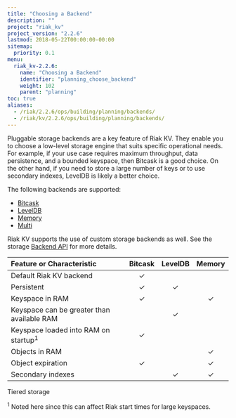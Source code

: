 ```yaml
---
title: "Choosing a Backend"
description: ""
project: "riak_kv"
project_version: "2.2.6"
lastmod: 2018-05-22T00:00:00-00:00
sitemap:
  priority: 0.1
menu:
  riak_kv-2.2.6:
    name: "Choosing a Backend"
    identifier: "planning_choose_backend"
    weight: 102
    parent: "planning"
toc: true
aliases:
  - /riak/2.2.6/ops/building/planning/backends/
  - /riak/kv/2.2.6/ops/building/planning/backends/
---
```


[plan backend bitcask]: {{<baseurl>}}riak/kv/2.2.6/setup/planning/backend/bitcask
[plan backend leveldb]: {{<baseurl>}}riak/kv/2.2.6/setup/planning/backend/leveldb
[plan backend memory]: {{<baseurl>}}riak/kv/2.2.6/setup/planning/backend/memory
[plan backend multi]: {{<baseurl>}}riak/kv/2.2.6/setup/planning/backend/multi
[dev api backend]: {{<baseurl>}}riak/kv/2.2.6/developing/api/backend

Pluggable storage backends are a key feature of Riak KV. They enable you to
choose a low-level storage engine that suits specific operational needs.
For example, if your use case requires maximum throughput, data
persistence, and a bounded keyspace, then Bitcask is a good choice. On
the other hand, if you need to store a large number of keys or to use
secondary indexes, LevelDB is likely a better choice.

The following backends are supported:

* [Bitcask][plan backend bitcask]
* [LevelDB][plan backend leveldb]
* [Memory][plan backend memory]
* [Multi][plan backend multi]

Riak KV supports the use of custom storage backends as well. See the
storage [Backend API][dev api backend] for more details.

Feature or Characteristic                      |Bitcask|LevelDB|Memory|
:----------------------------------------------|:-----:|:-----:|:----:|
Default Riak KV backend                        |✓      |       |      |
Persistent                                     |✓      |✓      |      |
Keyspace in RAM                                |✓      |       |✓     |
Keyspace can be greater than available RAM     |       |✓      |      |
Keyspace loaded into RAM on startup<sup>1</sup>|✓      |       |      |
Objects in RAM                                 |       |       |✓     |
Object expiration                              |✓      |       |✓     |
Secondary indexes                              |       |✓      |✓     |
Tiered storage

<sup>1</sup> Noted here since this can affect Riak start times for large
keyspaces.
